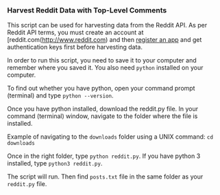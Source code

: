 ### Harvest Reddit Data with Top-Level Comments

This script can be used for harvesting data from the Reddit API. As per Reddit API terms, you must create an account at [reddit.com(http://www.reddit.com) and then [register an app](https://ssl.reddit.com) and get authentication keys first before harvesting data.

In order to run this script, you need to save it to your computer and remember where you saved it. You also need `python` installed on your computer. 

To find out whether you have python, open your command prompt (terminal) and type `python --version`. 

Once you have python installed, download the reddit.py file. In your command (terminal) window, navigate to the folder where the file is installed. 

Example of navigating to the `downloads` folder using a UNIX command: `cd downloads`

Once in the right folder, type `python reddit.py`. If you have python 3 installed, type `python3 reddit.py`. 

The script will run. Then find `posts.txt` file in the same folder as your `reddit.py` file.
   
